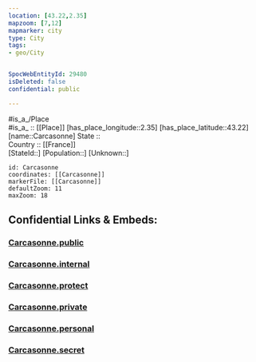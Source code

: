 ```yaml
---
location: [43.22,2.35] 
mapzoom: [7,12] 
mapmarker: city 
type: City
tags:
- geo/City


SpocWebEntityId: 29480
isDeleted: false
confidential: public

---
```

#is_a_/Place  
#is_a_ :: [[Place]] 
[has_place_longitude::2.35] 
[has_place_latitude::43.22] 
[name::Carcasonne] 
State ::  
Country :: [[France]]  
[StateId::] 
[Population::] 
[Unknown::] 


```leaflet
id: Carcasonne
coordinates: [[Carcasonne]] 
markerFile: [[Carcasonne]] 
defaultZoom: 11 
maxZoom: 18
```


## Confidential Links & Embeds: 

### [Carcasonne.public](/_public/\Earth\Continent\Europe\Europe~West\France\regions~France\Occitanie\departments~Occitanie\Aude\communes~Aude\Carcassonne\cities~CarcassonneCarcasonne.public.md) 

### [Carcasonne.internal](/_internal/\Earth\Continent\Europe\Europe~West\France\regions~France\Occitanie\departments~Occitanie\Aude\communes~Aude\Carcassonne\cities~CarcassonneCarcasonne.internal.md) 

### [Carcasonne.protect](/_protect/\Earth\Continent\Europe\Europe~West\France\regions~France\Occitanie\departments~Occitanie\Aude\communes~Aude\Carcassonne\cities~CarcassonneCarcasonne.protect.md) 

### [Carcasonne.private](/_private/\Earth\Continent\Europe\Europe~West\France\regions~France\Occitanie\departments~Occitanie\Aude\communes~Aude\Carcassonne\cities~CarcassonneCarcasonne.private.md) 

### [Carcasonne.personal](/_personal/\Earth\Continent\Europe\Europe~West\France\regions~France\Occitanie\departments~Occitanie\Aude\communes~Aude\Carcassonne\cities~CarcassonneCarcasonne.personal.md) 

### [Carcasonne.secret](/_secret/\Earth\Continent\Europe\Europe~West\France\regions~France\Occitanie\departments~Occitanie\Aude\communes~Aude\Carcassonne\cities~CarcassonneCarcasonne.secret.md)

